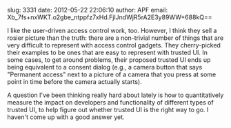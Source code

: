 slug:    3331
date:    2012-05-22 22:06:10
author:  APF
email:   Xb_7fs+nxWKT.o2gbe_ntppfz7xHd.FjlJndWjR5rA2E3y89WW+688kQ==

I like the user-driven access control work, too.  However, I think
they sell a rosier picture than the truth: there are a non-trivial
number of things that are very difficult to represent with access
control gadgets. They cherry-picked their examples to be ones that are
easy to represent with trusted UI.  In some cases, to get around
problems, their proposed trusted UI ends up being equivalent to a
consent dialog (e.g., a camera button that says "Permanent access"
next to a picture of a camera that you press at some point in time
before the camera actually starts).

A question I've been thinking really hard about lately is how to
quantitatively measure the impact on developers and functionality of
different types of trusted UI, to help figure out whether trusted UI
is the right way to go.  I haven't come up with a good answer yet.
